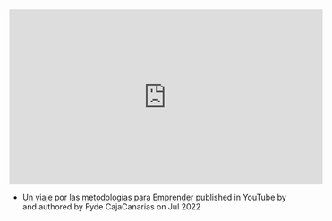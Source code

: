 <iframe width="560" height="315" src="https://www.youtube.com/embed/k0AMp_j--dU" title="YouTube video player" frameborder="0" allow="accelerometer; autoplay; clipboard-write; encrypted-media; gyroscope; picture-in-picture; web-share" allowfullscreen></iframe>

- [Un viaje por las metodologías para Emprender](https://www.youtube.com/watch?v=k0AMp_j--dU) published in YouTube by  and authored by Fyde CajaCanarias on Jul 2022

